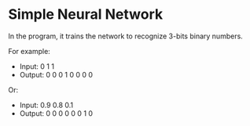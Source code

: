 # Simple Neural Network

In the program, it trains the network to recognize 3-bits binary numbers.

For example:

- Input: 0 1 1
- Output: 0 0 0 1 0 0 0 0

Or:

- Input: 0.9 0.8 0.1
- Output: 0 0 0 0 0 0 1 0
